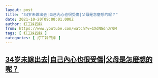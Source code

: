 ```yaml
---
layout: post
title: "34岁未嫁出去|自己內心也很受傷|父母是怎麼想的呢？"
date: 2021-10-20T09:00:01.000Z
author: 打工妹四妹
from: https://www.youtube.com/watch?v=1XdNGdnJr0M
tags: [ 打工妹四妹 ]
categories: [ 打工妹四妹 ]
---
```

<!--1634720401000-->
[34岁未嫁出去|自己內心也很受傷|父母是怎麼想的呢？](https://www.youtube.com/watch?v=1XdNGdnJr0M)
------

<div>

</div>
